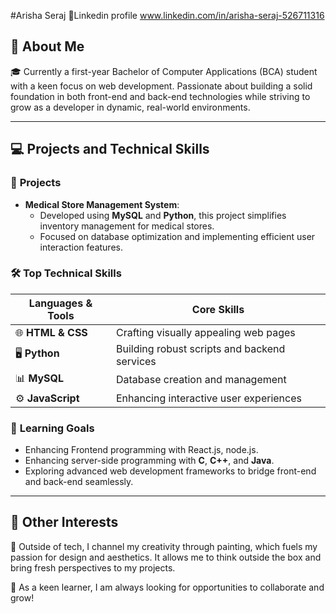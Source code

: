 #Arisha Seraj
🌟Linkedin profile
www.linkedin.com/in/arisha-seraj-526711316

## 📝 **About Me**
🎓 Currently a first-year Bachelor of Computer Applications (BCA) student with a keen focus on web development. Passionate about building a solid foundation in both front-end and back-end technologies while striving to grow as a developer in dynamic, real-world environments.  

---

## 💻 **Projects and Technical Skills**
### 📂 **Projects**  
- **Medical Store Management System**:  
   - Developed using **MySQL** and **Python**, this project simplifies inventory management for medical stores.  
   - Focused on database optimization and implementing efficient user interaction features.  

### 🛠 **Top Technical Skills**  
| **Languages & Tools**  | **Core Skills**                                   |  
|-------------------------|------------------------------------------------- |  
| 🌐 **HTML & CSS**       |Crafting visually appealing web pages            |  
| 🖥 **Python**           | Building robust scripts and backend services     |  
| 📊 **MySQL**            | Database creation and management                |  
| ⚙ **JavaScript**        | Enhancing interactive user experiences          |  

### 🚀 **Learning Goals** 
- Enhancing Frontend programming with React.js, node.js.
- Enhancing server-side programming with **C**, **C++**, and **Java**.  
- Exploring advanced web development frameworks to bridge front-end and back-end seamlessly.  

---

## 🎨 **Other Interests**
🎨 Outside of tech, I channel my creativity through painting, which fuels my passion for design and aesthetics. It allows me to think outside the box and bring fresh perspectives to my projects.  

🌟 As a keen learner, I am always looking for opportunities to collaborate and grow!  
